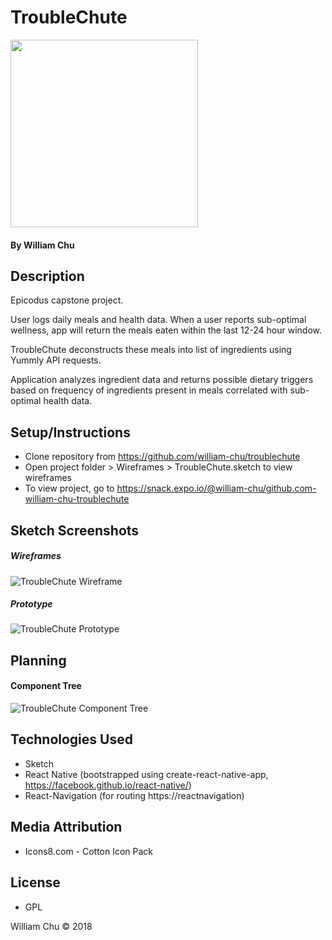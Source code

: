 # TroubleChute

<img src="https://github.com/william-chu/epicodus-capstone/blob/master/Wireframes/TroubleChuteLogin.png?raw=true" width="300">     

#### By William Chu

## Description

Epicodus capstone project.

User logs daily meals and health data. When a user reports sub-optimal wellness, app will return the meals eaten within the last 12-24 hour window.

TroubleChute deconstructs these meals into list of ingredients using Yummly API requests.

Application analyzes ingredient data and returns possible dietary triggers based on frequency of ingredients present in meals correlated with sub-optimal health data.

## Setup/Instructions

* Clone repository from https://github.com/william-chu/troublechute
* Open project folder > Wireframes > TroubleChute.sketch to view wireframes
* To view project, go to https://snack.expo.io/@william-chu/github.com-william-chu-troublechute

## Sketch Screenshots

##### Wireframes
![TroubleChute Wireframe](https://github.com/william-chu/epicodus-capstone/blob/master/Wireframes/Wireframe.png?raw=true)

##### Prototype
![TroubleChute Prototype](https://github.com/william-chu/epicodus-capstone/blob/master/Wireframes/Prototype.png?raw=true)

## Planning

#### Component Tree

![TroubleChute Component Tree](https://github.com/william-chu/epicodus-capstone/blob/master/Wireframes/ComponentTree.png?raw=true)

## Technologies Used

* Sketch
* React Native (bootstrapped using create-react-native-app, https://facebook.github.io/react-native/)
* React-Navigation (for routing https://reactnavigation)

## Media Attribution

* Icons8.com - Cotton Icon Pack

## License

* GPL

William Chu © 2018
